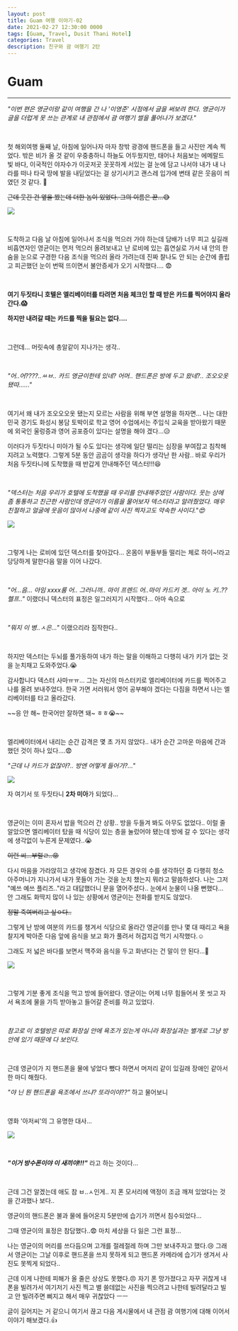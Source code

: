 ```yaml
---
layout: post
title: Guam 여행 이야기-02
date: 2021-02-27 12:30:00 0000
tags: [Guam, Travel, Dusit Thani Hotel]
categories: Travel
description: 친구와 괌 여행기 2탄
---
```


# Guam

---

_"이번 편은 영균이랑 같이 여행을 간 나 '이영준' 시점에서 글을 써보려 한다. 영균이가 글을 더럽게 못 쓰는 관계로 내 관점에서 괌 여행기 썰을 풀어나가 보겠다."_

<br>

첫 해외여행 둘째 날, 아침에 일어나자 마자 창밖 광경에 핸드폰을 들고 사진만 계속 찍었다. 밖은 비가 올 것 같이 우중충하니 하늘도 어두웠지만, 태어나 처음보는 에메랄드 빛 바다, 이국적인 야자수가 이곳저곳 꼿꼿하게 서있는 걸 눈에 담고 나서야 내가 내 나라를 떠나 타국 땅에 발을 내딛었다는 걸 상기시키고 괜스레 입가에 변태 같은 웃음이 씌였던 것 같다. :boy:

~~근데 웃긴 건 옆을 봤는데 더한 놈이 있었다. 그의 이름은 뀬...:sweat_smile:~~

![](/images/Travel/Guam/2021-02-27-13-21-20.png)

<br>

도착하고 다음 날 아침에 일어나서 조식을 먹으러 가야 하는데 담배가 너무 피고 싶길래 비흡연자인 영균이는 먼저 먹으러 올려보내고 난 로비에 있는 흡연실로 가서 내 안의 한숨을 눈으로 구경한 다음 조식을 먹으러 올라 가려는데 진짜 찰나도 안 되는 순간에 졸립고 피곤했던 눈이 번떡 뜨이면서 불안증세가 오기 시작했다.... :fearful:

<br>

**여기 두짓타니 호텔은 엘리베이터를 타려면 처음 체크인 할 때 받은 카드를 찍어야지 올라간다.:scream:**

**하지만 내려갈 때는 카드를 찍을 필요는 없다....**

<br>

그런데... 머릿속에 총알같이 지나가는 생각..

<br>

_"어..어????..ㅆㅂ.. 카드 영균이한테 있네? 어머.. 핸드폰은 방에 두고 왔네?.. 조오오옷됐따......"_

<Br>

여기서 왜 내가 조오오오옷 됐는지 모르는 사람을 위해 부연 설명을 하자면... 나는 대한민국 경기도 화성시 봉담 토박이로 학교 영어 수업에서는 주입식 교육을 받아왔기 때문에 외국인 울렁증과 영어 공포증이 있다는 설명을 해야 겠다...:disappointed_relieved:

이러다가 두짓타니 미아가 될 수도 있다는 생각에 일단 떨리는 심장을 부여잡고 침착해지려고 노력했다. 그렇게 5분 동안 곰곰이 생각을 하다가 생각난 한 사람.. 바로 우리가 처음 두짓타니에 도착했을 때 반갑게 안내해주던 덱스터!!!:laughing:

<br>

_"덱스터는 처음 우리가 호텔에 도착했을 때 우리를 안내해주었던 사람이다. 웃는 상에 좀 통통하고 친근한 사람인데 영균이가 이름을 물어보자 덱스터라고 알려줬었다. 매우 친절하고 얼굴에 웃음이 많아서 나중에 같이 사진 찍자고도 약속한 사이다.":heart_eyes:_

![](/images/Travel/Guam/2021-02-27-13-38-55.png)

<br>

그렇게 나는 로비에 있던 덱스터를 찾아갔다... 온몸이 부들부들 떨리는 체로 하이~!라고 당당하게 말한다음 말을 이어 나갔다.

<br>

_"어...음... 아임 xxxx룸 어.. 그러니까.. 마이 프렌드 어..마이 카드키 겟.. 아이 노 키..?? 헬프.."_ 이랬더니 덱스터의 표정은 일그러지기 시작했다... 아마 속으로

<br>

_"뭐지 이 병..ㅅ은..."_ 이랬으리라 짐작한다..

<br>

하지만 덱스터는 두뇌를 풀가동하여 내가 하는 말을 이해하고 다행히 내가 키가 없는 것을 눈치채고 도와주었다.:sob:

감사합니다 덱스터 사마ㅠㅠ... 그는 자신의 마스터키로 엘리베이터에 카드를 찍어주고 나를 올려 보내주었다. 한국 가면 서러워서 영어 공부해야 겠다는 다짐을 하면서 나는 엘리베이터를 타고 올라갔다.

~~응 안 해~ 한국어만 잘하면 돼~ ㅎㅎ:sob:~~

<br>

엘리베이터에서 내리는 순간 감격은 몇 초 가지 않았다..
내가 순간 고마운 마음에 간과했던 것이 하나 있다....:fearful:

_"근데 나 카드가 없잖아?.. 방엔 어떻게 들어가?..."_

![](/images/Travel/Guam/2021-02-27-13-48-38.png)

자 여기서 또 두짓타니 **2차 미아**가 되었다...

<br>

영균이는 이미 혼자서 밥을 먹으러 간 상황.. 방을 두들겨 봐도 아무도 없었다.. 이럴 줄 알았으면 엘리베이터 탔을 때 식당이 있는 층을 눌렀어야 됐는데 방에 갈 수 있다는 생각에 생각없이 누른게 문제였다..:sob:

~~이런 씨...부럴ㄹ..:rage:~~

다시 마음을 가라앉히고 생각에 잠겼다. 자 모든 경우의 수를 생각하던 중 다행히 청소 아주머니가 지나가서 내가 못들어 가는 것을 눈치 챘는지 뭐라고 말씀하셨다. 나는 그저 "예쓰 예쓰 플리즈.."라고 대답했더니 문을 열어주셨다.. 눈에서 눈물이 나올 뻔했다... 안 그래도 화딱지 많이 나 있는 상황에서 영균이는 전화를 받지도 않았다.

~~정말 죽여버리고 싶ㅇ다..~~

그렇게 난 방에 여분의 카드를 챙겨서 식당으로 올라간 영균이를 만나 몇 대 때리고 욕을 찰지게 박아준 다음 앞에 음식을 보고 화가 풀려서 허겁지겁 먹기 시작했다.:relaxed:

그래도 저 넓은 바다를 보면서 맥주와 음식을 두고 화낸다는 건 말이 안 된다...:heartbeat:

![](/images/Travel/Guam/2021-02-27-13-56-56.png)

<br>

그렇게 기분 좋게 조식을 먹고 방에 들어왔다. 영균이는 어제 너무 힘들어서 못 씻고 자서 욕조에 물을 가득 받아놓고 들어갈 준비를 하고 있었다.

<br>

_참고로 이 호텔방은 따로 화장실 안에 욕조가 있는게 아니라 화장실과는 별개로 그냥 방 안에 있기 때문에 다 보인다._

<br>

근데 영균이가 지 핸드폰을 물에 넣었다 뺐다 하면서 머저리 같이 있길래 장애인 같아서 한 마디 해줬다.

_"야 닌 뭔 핸드폰을 욕조에서 쓰냐? 또라이야??"_ 하고 물어보니

<br>

영화 '아저씨'의 그 유명한 대사...

![](/images/Travel/Guam/2021-02-27-14-03-47.png)

<br>

_**"이거 방수폰이야 이 새끼야!!!"**_ 라고 하는 것이다...

<br>

근데 그건 알겠는데 애도 참 ㅂ..ㅅ인게.. 지 폰 모서리에 액정이 조금 깨져 있었다는 것을 간과했나 보다..

영균이의 핸드폰은 불과 물에 들어온지 5분만에 습기가 끼면서 침수되었다...

그때 영균이의 표정은 참담했다..:fearful: 마치 세상을 다 잃은 그런 표정...

나는 영균이의 머리를 쓰다듬으며 고개를 절레절레 하며 그만 보내주자고 했다.:cry:
그래서 영균이는 그날 이후로 핸드폰을 쓰지 못하게 되고 핸드폰 카메라에 습기가 생겨서 사진도 못찍게 되었다..

근데 이게 나한테 피해가 올 줄은 상상도 못했다.:angry: 자기 폰 망가졌다고 자꾸 귀찮게 내 폰을 빌려가서 여기저기 사진 찍고 별 쓸데없는 사진을 찍으려고 나한테 빌려달라고 빌고 안 빌려주면 삐지고 해서 매우 귀찮았다 ㅡㅡ

글이 길어지는 거 같으니 여기서 끊고 다음 게시물에서 내 관점 괌 여행기에 대해 이어서 이야기 해보겠다.:thumbsup:
